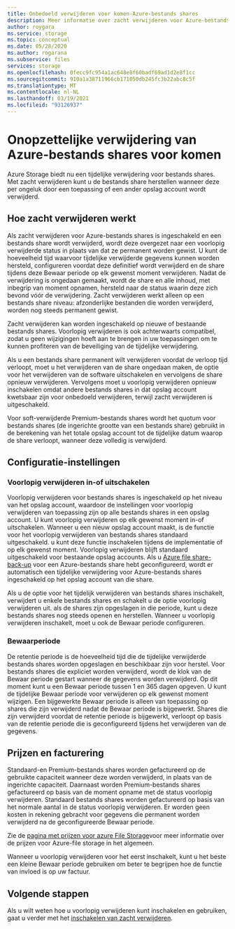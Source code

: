 ```yaml
---
title: Onbedoeld verwijderen voor komen-Azure-bestands shares
description: Meer informatie over zacht verwijderen voor Azure-bestands shares en hoe u deze kunt gebruiken voor het herstellen van gegevens en het voor komen van onopzettelijke verwijderingen.
author: roygara
ms.service: storage
ms.topic: conceptual
ms.date: 05/28/2020
ms.author: rogarana
ms.subservice: files
services: storage
ms.openlocfilehash: 0fecc9fc954a1ac648e8f60badf69ad1d2e8f1cc
ms.sourcegitcommit: 910a1a38711966cb171050db245fc3b22abc8c5f
ms.translationtype: MT
ms.contentlocale: nl-NL
ms.lasthandoff: 03/19/2021
ms.locfileid: "93126937"
---
```

# <a name="prevent-accidental-deletion-of-azure-file-shares"></a>Onopzettelijke verwijdering van Azure-bestands shares voor komen

Azure Storage biedt nu een tijdelijke verwijdering voor bestands shares. Met zacht verwijderen kunt u de bestands share herstellen wanneer deze per ongeluk door een toepassing of een ander opslag account wordt verwijderd.

## <a name="how-soft-delete-works"></a>Hoe zacht verwijderen werkt

Als zacht verwijderen voor Azure-bestands shares is ingeschakeld en een bestands share wordt verwijderd, wordt deze overgezet naar een voorlopig verwijderde status in plaats van dat ze permanent worden gewist. U kunt de hoeveelheid tijd waarvoor tijdelijke verwijderde gegevens kunnen worden hersteld, configureren voordat deze definitief wordt verwijderd en de share tijdens deze Bewaar periode op elk gewenst moment verwijderen. Nadat de verwijdering is ongedaan gemaakt, wordt de share en alle inhoud, met inbegrip van moment opnamen, hersteld naar de status waarin deze zich bevond vóór de verwijdering. Zacht verwijderen werkt alleen op een bestands share niveau: afzonderlijke bestanden die worden verwijderd, worden nog steeds permanent gewist.

Zacht verwijderen kan worden ingeschakeld op nieuwe of bestaande bestands shares. Voorlopig verwijderen is ook achterwaarts compatibel, zodat u geen wijzigingen hoeft aan te brengen in uw toepassingen om te kunnen profiteren van de beveiliging van de tijdelijke verwijdering. 

Als u een bestands share permanent wilt verwijderen voordat de verloop tijd verloopt, moet u het verwijderen van de share ongedaan maken, de optie voor het verwijderen van de software uitschakelen en vervolgens de share opnieuw verwijderen. Vervolgens moet u voorlopig verwijderen opnieuw inschakelen omdat andere bestands shares in dat opslag account kwetsbaar zijn voor onbedoeld verwijderen, terwijl zacht verwijderen is uitgeschakeld.

Voor soft-verwijderde Premium-bestands shares wordt het quotum voor bestands shares (de ingerichte grootte van een bestands share) gebruikt in de berekening van het totale opslag account tot de tijdelijke datum waarop de share verloopt, wanneer deze volledig is verwijderd.

## <a name="configuration-settings"></a>Configuratie-instellingen

### <a name="enabling-or-disabling-soft-delete"></a>Voorlopig verwijderen in-of uitschakelen

Voorlopig verwijderen voor bestands shares is ingeschakeld op het niveau van het opslag account, waardoor de instellingen voor voorlopig verwijderen van toepassing zijn op alle bestands shares in een opslag account. U kunt voorlopig verwijderen op elk gewenst moment in-of uitschakelen. Wanneer u een nieuw opslag account maakt, is de functie voor het voorlopig verwijderen van bestands shares standaard uitgeschakeld. u kunt deze functie inschakelen tijdens de implementatie of op elk gewenst moment. Voorlopig verwijderen blijft standaard uitgeschakeld voor bestaande opslag accounts. Als u [Azure file share-back-up](../../backup/azure-file-share-backup-overview.md) voor een Azure-bestands share hebt geconfigureerd, wordt er automatisch een tijdelijke verwijdering voor Azure-bestands shares ingeschakeld op het opslag account van die share.

Als u de optie voor het tijdelijk verwijderen van bestands shares inschakelt, verwijdert u enkele bestands shares en schakelt u de optie voorlopig verwijderen uit. als de shares zijn opgeslagen in die periode, kunt u deze bestands shares nog steeds openen en herstellen. Wanneer u voorlopig verwijderen inschakelt, moet u ook de Bewaar periode configureren.

### <a name="retention-period"></a>Bewaarperiode

De retentie periode is de hoeveelheid tijd die de tijdelijke verwijderde bestands shares worden opgeslagen en beschikbaar zijn voor herstel. Voor bestands shares die expliciet worden verwijderd, wordt de klok van de Bewaar periode gestart wanneer de gegevens worden verwijderd. Op dit moment kunt u een Bewaar periode tussen 1 en 365 dagen opgeven. U kunt de tijdelijke Bewaar periode voor verwijderen op elk gewenst moment wijzigen. Een bijgewerkte Bewaar periode is alleen van toepassing op shares die zijn verwijderd nadat de Bewaar periode is bijgewerkt. Shares die zijn verwijderd voordat de retentie periode is bijgewerkt, verloopt op basis van de retentie periode die is geconfigureerd tijdens het verwijderen van de gegevens.

## <a name="pricing-and-billing"></a>Prijzen en facturering

Standaard-en Premium-bestands shares worden gefactureerd op de gebruikte capaciteit wanneer deze worden verwijderd, in plaats van de ingerichte capaciteit. Daarnaast worden Premium-bestands shares gefactureerd op basis van de moment opname met de status voorlopig verwijderen. Standaard bestands shares worden gefactureerd op basis van het normale aantal in de status voorlopig verwijderen. Er worden geen kosten in rekening gebracht voor gegevens die permanent worden verwijderd na de geconfigureerde Bewaar periode.

Zie de [pagina met prijzen voor azure File Storage](https://azure.microsoft.com/pricing/details/storage/files/)voor meer informatie over de prijzen voor Azure-file storage in het algemeen.

Wanneer u voorlopig verwijderen voor het eerst inschakelt, kunt u het beste een kleine Bewaar periode gebruiken om beter te begrijpen hoe de functie van invloed is op uw factuur.

## <a name="next-steps"></a>Volgende stappen

Als u wilt weten hoe u voorlopig verwijderen kunt inschakelen en gebruiken, gaat u verder met het [inschakelen van zacht verwijderen](storage-files-enable-soft-delete.md).
